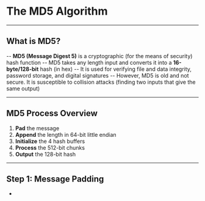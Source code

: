 # The MD5 Algorithm

---

## What is MD5?

-- **MD5 (Message Digest 5)** is a cryptographic (for the means of security) hash function
-- MD5 takes any length input and converts it into a **16-byte/128-bit** hash (in hex)
-- It is used for verifying file and data integrity, password storage, and digital signatures
-- However, MD5 is old and not secure. It is susceptible to collision attacks (finding two inputs that give the same output)

---

## MD5 Process Overview

1. **Pad** the message
2. **Append** the length in 64-bit little endian
3. **Initialize** the 4 hash buffers
4. **Process** the 512-bit chunks
5. **Output** the 128-bit hash

--- 

## Step 1: Message Padding

- 